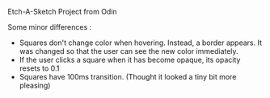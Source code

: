 Etch-A-Sketch Project from Odin

Some minor differences :
 - Squares don't change color when hovering. Instead, a border appears.
   It was changed so that the user can see the new color immediately.
 - If the user clicks a square when it has become opaque, its opacity
   resets to 0.1
 - Squares have 100ms transition. (Thought it looked a tiny bit more pleasing)  
